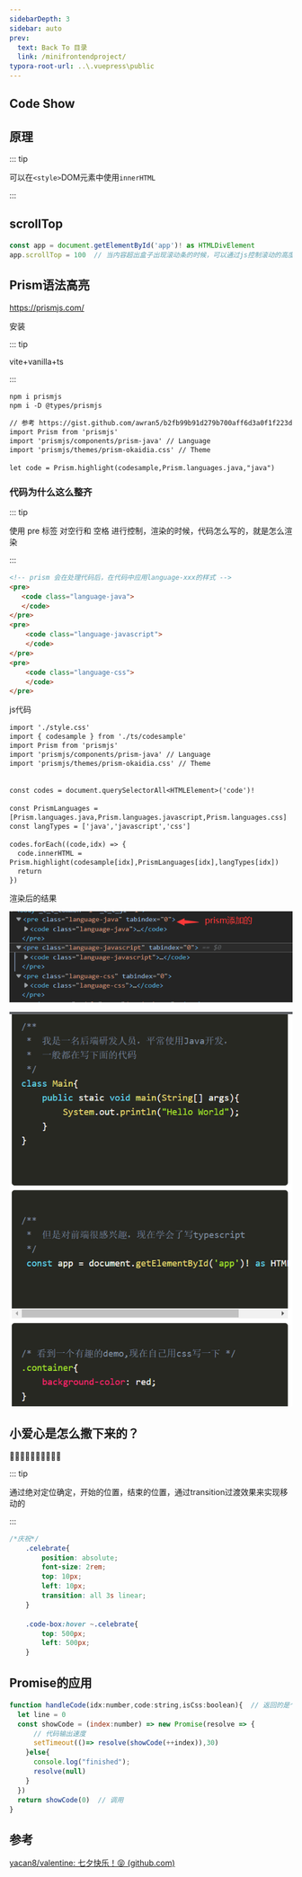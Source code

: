 ```yaml
---
sidebarDepth: 3
sidebar: auto
prev:
  text: Back To 目录
  link: /minifrontendproject/
typora-root-url: ..\.vuepress\public
---
```




## Code Show





## 原理

::: tip

可以在`<style>`DOM元素中使用`innerHTML`

:::



## scrollTop

```js
const app = document.getElementById('app')! as HTMLDivElement
app.scrollTop = 100  // 当内容超出盒子出现滚动条的时候，可以通过js控制滚动的高度
```



## Prism语法高亮

https://prismjs.com/

安装

::: tip

vite+vanilla+ts

:::

```
npm i prismjs
npm i -D @types/prismjs
```



```tsx
// 参考 https://gist.github.com/awran5/b2fb99b91d279b700aff6d3a0f1f223d
import Prism from 'prismjs'
import 'prismjs/components/prism-java' // Language
import 'prismjs/themes/prism-okaidia.css' // Theme

let code = Prism.highlight(codesample,Prism.languages.java,"java")
```



### 代码为什么这么整齐

::: tip

使用 pre 标签 对空行和 空格 进行控制，渲染的时候，代码怎么写的，就是怎么渲染

:::



```html
<!-- prism 会在处理代码后，在代码中应用language-xxx的样式 -->
<pre>
   <code class="language-java">
   </code>
</pre>
<pre>
    <code class="language-javascript">
    </code>
</pre>
<pre>
    <code class="language-css">
    </code>
</pre>
```

js代码

```tsx
import './style.css'
import { codesample } from './ts/codesample'
import Prism from 'prismjs'
import 'prismjs/components/prism-java' // Language
import 'prismjs/themes/prism-okaidia.css' // Theme


const codes = document.querySelectorAll<HTMLElement>('code')!

const PrismLanguages = [Prism.languages.java,Prism.languages.javascript,Prism.languages.css]
const langTypes = ['java','javascript','css']

codes.forEach((code,idx) => {
  code.innerHTML = Prism.highlight(codesample[idx],PrismLanguages[idx],langTypes[idx])
  return
})
```

渲染后的结果

![image-20220730131649956](/images/minifrontendproject/image-20220730131649956.png)

![image-20220730131741091](/images/minifrontendproject/image-20220730131741091.png)



## 小爱心是怎么撒下来的？

🎉🎉✨✨✨🎊🎊🎈🎈🎈

::: tip

通过绝对定位确定，开始的位置，结束的位置，通过transition过渡效果来实现移动的

:::

```scss
/*庆祝*/
    .celebrate{
        position: absolute;
        font-size: 2rem;
        top: 10px;
        left: 10px;
        transition: all 3s linear;
    }

    .code-box:hover ~.celebrate{
        top: 500px;
        left: 500px;
    }
```



## Promise的应用

```js
function handleCode(idx:number,code:string,isCss:boolean){  // 返回的是个promise
  let line = 0
  const showCode = (index:number) => new Promise(resolve => {
      // 代码输出速度
      setTimeout(()=> resolve(showCode(++index)),30)
    }else{
      console.log("finished");
      resolve(null)
    }
  })
  return showCode(0)  // 调用
}
```



## 参考

[yacan8/valentine: 七夕快乐！😝 (github.com)](https://github.com/yacan8/valentine)
